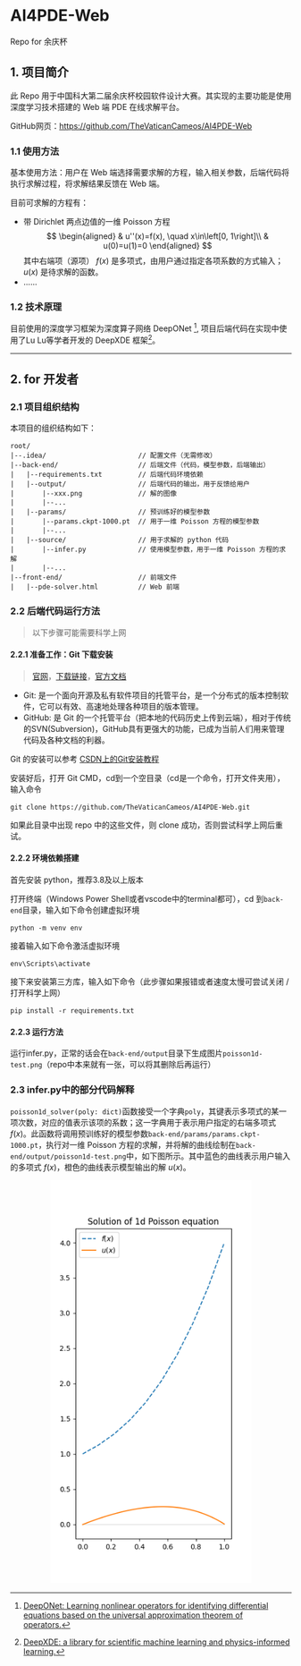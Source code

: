 # AI4PDE-Web

Repo for 余庆杯

## 1. 项目简介

此 Repo 用于中国科大第二届余庆杯校园软件设计大赛。其实现的主要功能是使用深度学习技术搭建的 Web 端 PDE 在线求解平台。

GitHub网页：https://github.com/TheVaticanCameos/AI4PDE-Web

### 1.1 使用方法

基本使用方法：用户在 Web 端选择需要求解的方程，输入相关参数，后端代码将执行求解过程，将求解结果反馈在 Web 端。

目前可求解的方程有：
- 带 Dirichlet 两点边值的一维 Poisson 方程 $$ \begin{aligned}
    & u''(x)=f(x), \quad x\in\left[0, 1\right]\\
    & u(0)=u(1)=0
\end{aligned} $$ 其中右端项（源项） $f(x)$ 是多项式，由用户通过指定各项系数的方式输入； $u(x)$ 是待求解的函数。
- ......

### 1.2 技术原理

目前使用的深度学习框架为深度算子网络 DeepONet [^1], 项目后端代码在实现中使用了Lu Lu等学者开发的 DeepXDE 框架[^2]。

--------------------

## 2. for 开发者

### 2.1 项目组织结构

本项目的组织结构如下：
```
root/
|--.idea/                       // 配置文件（无需修改）
|--back-end/                    // 后端文件（代码，模型参数，后端输出）
|   |--requirements.txt         // 后端代码环境依赖
|   |--output/                  // 后端代码的输出，用于反馈给用户
|       |--xxx.png              // 解的图像
|       |--...
|   |--params/                  // 预训练好的模型参数
|       |--params.ckpt-1000.pt  // 用于一维 Poisson 方程的模型参数
|       |--...
|   |--source/                  // 用于求解的 python 代码
|       |--infer.py             // 使用模型参数，用于一维 Poisson 方程的求解
|       |--...
|--front-end/                   // 前端文件
|   |--pde-solver.html          // Web 前端
```

### 2.2 后端代码运行方法

> 以下步骤可能需要科学上网

#### 2.2.1 准备工作：Git 下载安装

> [官网](https://desktop.github.com/)，[下载链接](https://central.github.com/deployments/desktop/desktop/latest/win32)，[官方文档](https://help.github.com/en/desktop) 

- Git: 是一个面向开源及私有软件项目的托管平台，是一个分布式的版本控制软件，它可以有效、高速地处理各种项目的版本管理。
- GitHub: 是 Git 的一个托管平台（把本地的代码历史上传到云端），相对于传统的SVN(Subversion)，GitHub具有更强大的功能，已成为当前人们用来管理代码及各种文档的利器。

Git 的安装可以参考 [CSDN上的Git安装教程](https://www.bing.com/search?q=git安装&form=ANNTH1&refig=f820d1be924a4e0a9af1ce3ca2b42a9a&pc=W089)

安装好后，打开 Git CMD，cd到一个空目录（cd是一个命令，打开文件夹用），输入命令
```
git clone https://github.com/TheVaticanCameos/AI4PDE-Web.git
```
如果此目录中出现 repo 中的这些文件，则 clone 成功，否则尝试科学上网后重试。


#### 2.2.2 环境依赖搭建

首先安装 python，推荐3.8及以上版本

打开终端（Windows Power Shell或者vscode中的terminal都可），cd 到`back-end`目录，输入如下命令创建虚拟环境
```
python -m venv env
```
接着输入如下命令激活虚拟环境
```
env\Scripts\activate
```
接下来安装第三方库，输入如下命令（此步骤如果报错或者速度太慢可尝试关闭 / 打开科学上网）
```
pip install -r requirements.txt
```

#### 2.2.3 运行方法

运行infer.py，正常的话会在`back-end/output`目录下生成图片`poisson1d-test.png`（repo中本来就有一张，可以将其删除后再运行）

### 2.3 infer.py中的部分代码解释

`poisson1d_solver(poly: dict)`函数接受一个字典`poly`，其键表示多项式的某一项次数，对应的值表示该项的系数；这一字典用于表示用户指定的右端多项式 $f(x)$。此函数将调用预训练好的模型参数`back-end/params/params.ckpt-1000.pt`，执行对一维 Poisson 方程的求解，并将解的曲线绘制在`back-end/output/poisson1d-test.png`中，如下图所示。其中蓝色的曲线表示用户输入的多项式 $f(x)$，橙色的曲线表示模型输出的解 $u(x)$。

<div  align="center">    
 <img src="back-end/output/poisson1d-test.png" style="zoom:90%" />
</div>


[^1]: [DeepONet: Learning nonlinear operators for identifying differential equations based on the universal approximation theorem of operators.](https://arxiv.org/abs/1910.03193)
[^2]: [DeepXDE: a library for scientific machine learning and physics-informed learning.](https://github.com/lululxvi/deepxde/tree/master)
